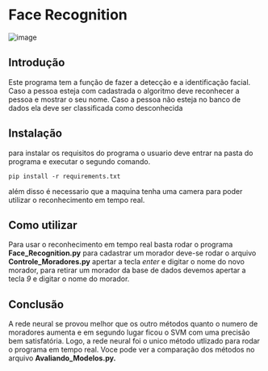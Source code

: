 # Face Recognition

![image](https://user-images.githubusercontent.com/76737266/227039714-317da33a-0c55-4fb9-941b-a7634e1fdd48.png)


## Introdução

Este programa tem a função de fazer a detecção e a identificação facial. Caso a pessoa esteja com cadastrada o algoritmo deve reconhecer a pessoa e mostrar o seu nome. Caso a pessoa não esteja no banco de dados ela deve ser classificada como desconhecida

## Instalação

para instalar os requisitos do programa o usuario deve entrar na pasta do programa e executar o segundo comando.

`pip install -r requirements.txt`

além disso é necessario que a maquina tenha uma camera para poder utilizar o reconhecimento em tempo real.

## Como utilizar

Para usar o reconhecimento em tempo real basta rodar o programa **Face_Recognition.py** para cadastrar um morador deve-se rodar o arquivo **Controle_Moradores.py** apertar a tecla *enter* e digitar o nome do novo morador, para retirar um morador da base de dados devemos apertar a tecla *9* e digitar o nome do morador.

## Conclusão

A rede neural se provou melhor que os outro métodos quanto o numero de moradores aumenta e em segundo lugar ficou o SVM com uma precisão bem satisfatória. Logo, a rede neural foi o unico método utlizado para rodar o programa em tempo real. Voce pode ver a comparação dos métodos no arquivo **Avaliando_Modelos.py.**






